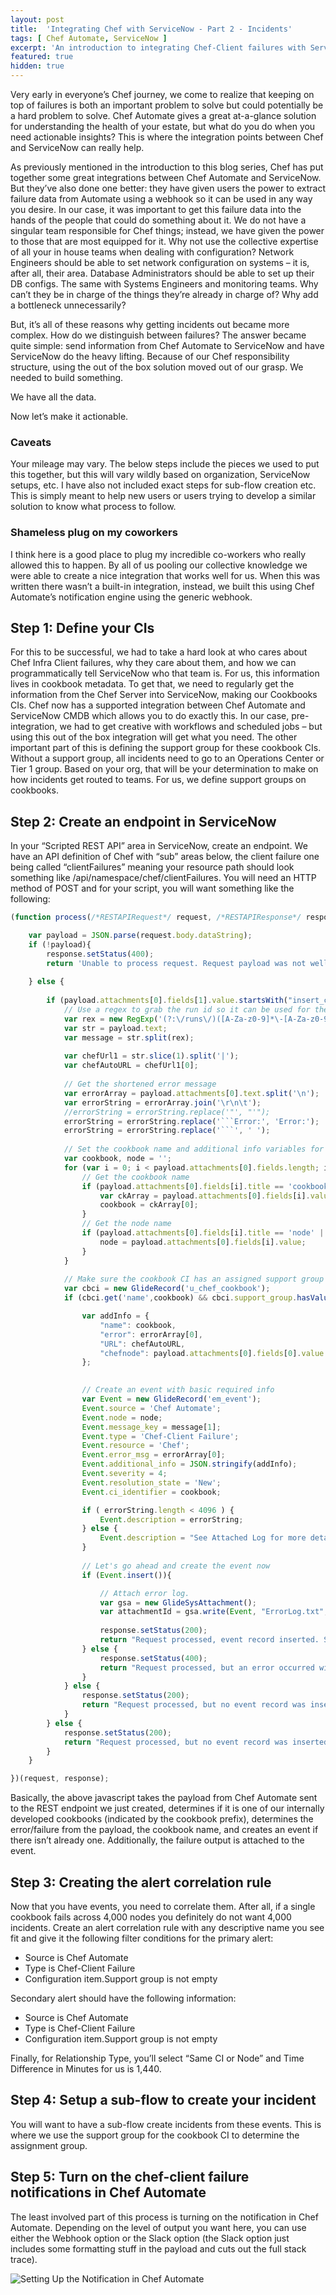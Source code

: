 ```yaml
---
layout: post
title:  'Integrating Chef with ServiceNow - Part 2 - Incidents'
tags: [ Chef Automate, ServiceNow ]
excerpt: 'An introduction to integrating Chef-Client failures with ServiceNow incidents - Part 2 of a technical blog series.'
featured: true
hidden: true
---
```


Very early in everyone’s Chef journey, we come to realize that keeping on top of failures is both an important problem to solve but could potentially be a hard problem to solve. Chef Automate gives a great at-a-glance solution for understanding the health of your estate, but what do you do when you need actionable insights? This is where the integration points between Chef and ServiceNow can really help.

As previously mentioned in the introduction to this blog series, Chef has put together some great integrations between Chef Automate and ServiceNow. But they’ve also done one better: they have given users the power to extract failure data from Automate using a webhook so it can be used in any way you desire. In our case, it was important to get this failure data into the hands of the people that could do something about it. We do not have a singular team responsible for Chef things; instead, we have given the power to those that are most equipped for it. Why not use the collective expertise of all your in house teams when dealing with configuration? Network Engineers should be able to set network configuration on systems – it is, after all, their area. Database Administrators should be able to set up their DB configs. The same with Systems Engineers and monitoring teams. Why can’t they be in charge of the things they’re already in charge of? Why add a bottleneck unnecessarily? 

But, it’s all of these reasons why getting incidents out became more complex. How do we distinguish between failures? The answer became quite simple: send information from Chef Automate to ServiceNow and have ServiceNow do the heavy lifting. Because of our Chef responsibility structure, using the out of the box solution moved out of our grasp. We needed to build something.

We have all the data.

Now let’s make it actionable.

### Caveats

Your mileage may vary. The below steps include the pieces we used to put this together, but this will vary wildly based on organization, ServiceNow setups, etc. I have also not included exact steps for sub-flow creation etc. This is simply meant to help new users or users trying to develop a similar solution to know what process to follow.

### Shameless plug on my coworkers

I think here is a good place to plug my incredible co-workers who really allowed this to happen. By all of us pooling our collective knowledge we were able to create a nice integration that works well for us. When this was written there wasn’t a built-in integration, instead, we built this using Chef Automate’s notification engine using the generic webhook.

## Step 1: Define your CIs

For this to be successful, we had to take a hard look at who cares about Chef Infra Client failures, why they care about them, and how we can programmatically tell ServiceNow who that team is. For us, this information lives in cookbook metadata. To get that, we need to regularly get the information from the Chef Server into ServiceNow, making our Cookbooks CIs. Chef now has a supported integration between Chef Automate and ServiceNow CMDB which allows you to do exactly this. In our case, pre-integration, we had to get creative with workflows and scheduled jobs – but using this out of the box integration will get what you need.
The other important part of this is defining the support group for these cookbook CIs. Without a support group, all incidents need to go to an Operations Center or Tier 1 group. Based on your org, that will be your determination to make on how incidents get routed to teams. For us, we define support groups on cookbooks.


## Step 2: Create an endpoint in ServiceNow

In your “Scripted REST API” area in ServiceNow, create an endpoint. We have an API definition of Chef with “sub” areas below, the client failure one being called “clientFailures” meaning your resource path should look something like /api/namespace/chef/clientFailures. You will need an HTTP method of POST and for your script, you will want something like the following:

``` javascript
(function process(/*RESTAPIRequest*/ request, /*RESTAPIResponse*/ response) {

	var payload = JSON.parse(request.body.dataString);
	if (!payload){
		response.setStatus(400);
		return 'Unable to process request. Request payload was not well-formed JSON or an error was encountered in parsing the JSON payload. Please check your input and try again.';
		
	} else {
		
		if (payload.attachments[0].fields[1].value.startsWith("insert_cookbook_prefix_here") ){
			// Use a regex to grab the run id so it can be used for the event message key	
			var rex = new RegExp('(?:\/runs\/)([A-Za-z0-9]*\-[A-Za-z0-9]*\-[A-Za-z0-9]*\-[A-Za-z0-9]*\-[A-Za-z0-9]*)(?:\|)', 'g');
			var str = payload.text;
			var message = str.split(rex);
			
			var chefUrl1 = str.slice(1).split('|');
			var chefAutoURL = chefUrl1[0];
			
			// Get the shortened error message
			var errorArray = payload.attachments[0].text.split('\n');
			var errorString = errorArray.join('\r\n\t');
			//errorString = errorString.replace('"', "'");
			errorString = errorString.replace('```Error:', 'Error:');
			errorString = errorString.replace('```', ' ');
			
			// Set the cookbook name and additional info variables for later use
			var cookbook, node = '';
			for (var i = 0; i < payload.attachments[0].fields.length; i++){
				// Get the cookbook name
				if (payload.attachments[0].fields[i].title == 'cookbook::recipe' || payload.attachments[0].fields[i].title == 'Cookbook::Recipe'){
					var ckArray = payload.attachments[0].fields[i].value.split("::");
					cookbook = ckArray[0];
				}
				// Get the node name
				if (payload.attachments[0].fields[i].title == 'node' || payload.attachments[0].fields[i].title == 'Node'){
					node = payload.attachments[0].fields[i].value;
				}
			}
			
			// Make sure the cookbook CI has an assigned support group
			var cbci = new GlideRecord('u_chef_cookbook');
			if (cbci.get('name',cookbook) && cbci.support_group.hasValue()){

				var addInfo = {
					"name": cookbook,
					"error": errorArray[0],
					"URL": chefAutoURL,
					"chefnode": payload.attachments[0].fields[0].value
				};
				

				// Create an event with basic required info
				var Event = new GlideRecord('em_event');
				Event.source = 'Chef Automate';
				Event.node = node;
				Event.message_key = message[1];
				Event.type = 'Chef-Client Failure';
				Event.resource = 'Chef';
				Event.error_msg = errorArray[0];
				Event.additional_info = JSON.stringify(addInfo);
				Event.severity = 4;
				Event.resolution_state = 'New';
				Event.ci_identifier = cookbook;

				if ( errorString.length < 4096 ) {
					Event.description = errorString;
				} else {
					Event.description = "See Attached Log for more details.";
				}
				
				// Let's go ahead and create the event now
				if (Event.insert()){

					// Attach error log.
					var gsa = new GlideSysAttachment();
					var attachmentId = gsa.write(Event, "ErrorLog.txt", 'text/plain', errorString);
					
					response.setStatus(200);
					return "Request processed, event record inserted. See ServiceNow event management for more details.";
				} else {
					response.setStatus(400);
					return "Request processed, but an error occurred with event creation. See ServiceNow system logs for more information.";
				}
			} else {
				response.setStatus(200);
				return "Request processed, but no event record was inserted due to cookbook not having a support group assigned.";
			}
		} else {
			response.setStatus(200);
			return "Request processed, but no event record was inserted due to cookbook name.";
		}
	}

})(request, response);
```

Basically, the above javascript takes the payload from Chef Automate sent to the REST endpoint we just created, determines if it is one of our internally developed cookbooks (indicated by the cookbook prefix), determines the error/failure from the payload, the cookbook name, and creates an event if there isn’t already one. Additionally, the failure output is attached to the event.


## Step 3: Creating the alert correlation rule

Now that you have events, you need to correlate them. After all, if a single cookbook fails across 4,000 nodes you definitely do not want 4,000 incidents. Create an alert correlation rule with any descriptive name you see fit and give it the following filter conditions for the primary alert:
- Source is Chef Automate
- Type is Chef-Client Failure
- Configuration item.Support group is not empty

Secondary alert should have the following information:
- Source is Chef Automate
- Type is Chef-Client Failure
- Configuration item.Support group is not empty

Finally, for Relationship Type, you’ll select “Same CI or Node” and Time Difference in Minutes for us is 1,440.


## Step 4: Setup a sub-flow to create your incident

You will want to have a sub-flow create incidents from these events. This is where we use the support group for the cookbook CI to determine the assignment group.

## Step 5: Turn on the chef-client failure notifications in Chef Automate

The least involved part of this process is turning on the notification in Chef Automate. Depending on the level of output you want here, you can use either the Webhook option or the Slack option (the Slack option just includes some formatting stuff in the payload and cuts out the full stack trace).

![Setting Up the Notification in Chef Automate](/assets/images/posts/2020/chef-with-servicenow-part2-incidents/automate-settings.png)